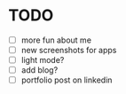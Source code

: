 # TODO

- [ ] more fun about me
- [ ] new screenshots for apps
- [ ] light mode?
- [ ] add blog?
- [ ] portfolio post on linkedin
